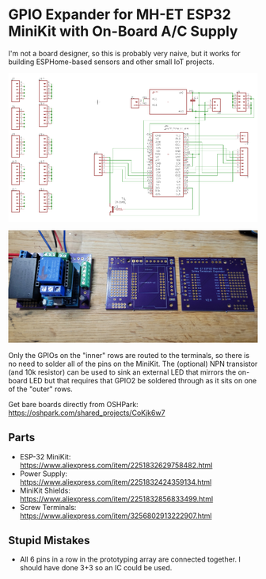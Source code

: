 # GPIO Expander for MH-ET ESP32 MiniKit with On-Board A/C Supply

I'm not a board designer, so this is probably very naive, but it works for building ESPHome-based sensors
and other small IoT projects.

![Schematic](schematic.png)

![Boards](boards.jpg)

Only the GPIOs on the "inner" rows are routed to the terminals, so there is no need to solder all
of the pins on the MiniKit.
The (optional) NPN transistor (and 10k resistor) can be used to sink an external
LED that mirrors the on-board LED but that requires that GPIO2 be soldered through as it sits on
one of the "outer" rows.

Get bare boards directly from OSHPark: https://oshpark.com/shared_projects/CoKjk6w7

## Parts

* ESP-32 MiniKit: https://www.aliexpress.com/item/2251832629758482.html
* Power Supply: https://www.aliexpress.com/item/2251832424359134.html
* MiniKit Shields: https://www.aliexpress.com/item/2251832856833499.html
* Screw Terminals: https://www.aliexpress.com/item/3256802913222907.html

## Stupid Mistakes

* All 6 pins in a row in the prototyping array are connected together. I should have done 3+3 so an IC could be used.
